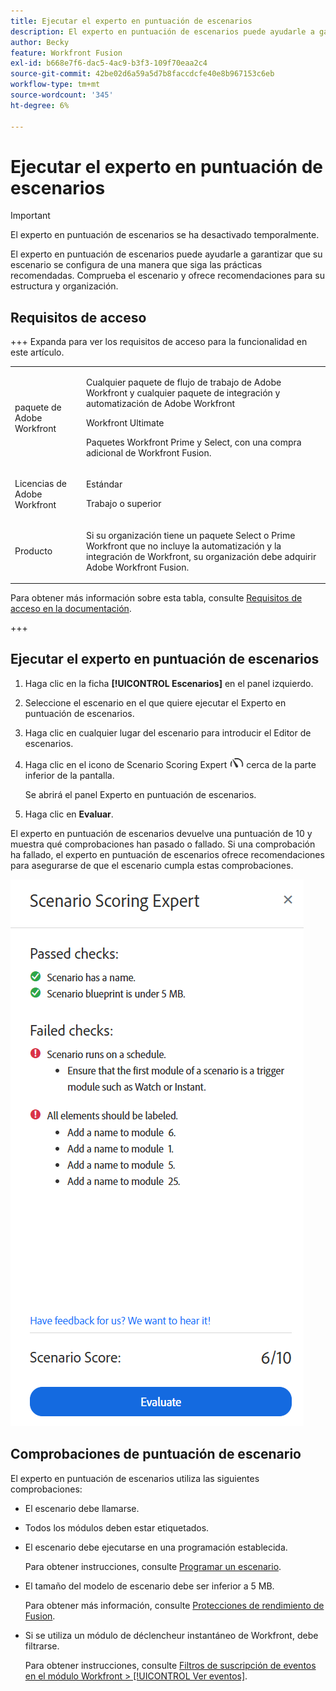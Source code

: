 ```yaml
---
title: Ejecutar el experto en puntuación de escenarios
description: El experto en puntuación de escenarios puede ayudarle a garantizar que su escenario se configura de una manera que siga las prácticas recomendadas. Comprueba el escenario y ofrece recomendaciones para su estructura y organización.
author: Becky
feature: Workfront Fusion
exl-id: b668e7f6-dac5-4ac9-b3f3-109f70eaa2c4
source-git-commit: 42be02d6a59a5d7b8faccdcfe40e8b967153c6eb
workflow-type: tm+mt
source-wordcount: '345'
ht-degree: 6%

---
```


# Ejecutar el experto en puntuación de escenarios

>[!IMPORTANT]
>
>El experto en puntuación de escenarios se ha desactivado temporalmente.

El experto en puntuación de escenarios puede ayudarle a garantizar que su escenario se configura de una manera que siga las prácticas recomendadas. Comprueba el escenario y ofrece recomendaciones para su estructura y organización.

## Requisitos de acceso

+++ Expanda para ver los requisitos de acceso para la funcionalidad en este artículo.

<table style="table-layout:auto">
 <col> 
 <col> 
 <tbody> 
  <tr> 
   <td role="rowheader">paquete de Adobe Workfront</td> 
   <td> <p>Cualquier paquete de flujo de trabajo de Adobe Workfront y cualquier paquete de integración y automatización de Adobe Workfront</p><p>Workfront Ultimate</p><p>Paquetes Workfront Prime y Select, con una compra adicional de Workfront Fusion.</p> </td> 
  </tr> 
  <tr data-mc-conditions=""> 
   <td role="rowheader">Licencias de Adobe Workfront</td> 
   <td> <p>Estándar</p><p>Trabajo o superior</p> </td> 
  </tr> 
  <tr> 
   <td role="rowheader">Producto</td> 
   <td>
   <p>Si su organización tiene un paquete Select o Prime Workfront que no incluye la automatización y la integración de Workfront, su organización debe adquirir Adobe Workfront Fusion.</li></ul>
   </td> 
  </tr>
 </tbody> 
</table>

Para obtener más información sobre esta tabla, consulte [Requisitos de acceso en la documentación](/help/workfront-fusion/references/licenses-and-roles/access-level-requirements-in-documentation.md).

+++

## Ejecutar el experto en puntuación de escenarios

1. Haga clic en la ficha **[!UICONTROL Escenarios]** en el panel izquierdo.
1. Seleccione el escenario en el que quiere ejecutar el Experto en puntuación de escenarios.
1. Haga clic en cualquier lugar del escenario para introducir el Editor de escenarios.
1. Haga clic en el icono de Scenario Scoring Expert ![Experto en puntuación de escenario](assets/scoring-expert-icon.png) cerca de la parte inferior de la pantalla.

   Se abrirá el panel Experto en puntuación de escenarios.
1. Haga clic en **Evaluar**.

El experto en puntuación de escenarios devuelve una puntuación de 10 y muestra qué comprobaciones han pasado o fallado. Si una comprobación ha fallado, el experto en puntuación de escenarios ofrece recomendaciones para asegurarse de que el escenario cumpla estas comprobaciones.

![Puntuación de escenario](assets/scenario-score.png)

## Comprobaciones de puntuación de escenario

El experto en puntuación de escenarios utiliza las siguientes comprobaciones:

* El escenario debe llamarse.
* Todos los módulos deben estar etiquetados.
* El escenario debe ejecutarse en una programación establecida.

  Para obtener instrucciones, consulte [Programar un escenario](/help/workfront-fusion/create-scenarios/config-scenarios-settings/schedule-a-scenario.md).
* El tamaño del modelo de escenario debe ser inferior a 5 MB.

  Para obtener más información, consulte [Protecciones de rendimiento de Fusion](/help/workfront-fusion/references/scenarios/fusion-performance-guardrails.md#scenarios).
* Si se utiliza un módulo de déclencheur instantáneo de Workfront, debe filtrarse.

  Para obtener instrucciones, consulte [Filtros de suscripción de eventos en el módulo Workfront > [!UICONTROL Ver eventos]](/help/workfront-fusion/references/apps-and-modules/adobe-connectors/workfront-modules.md#event-subscription-filters-in-the-workfront--watch-events-modules).

